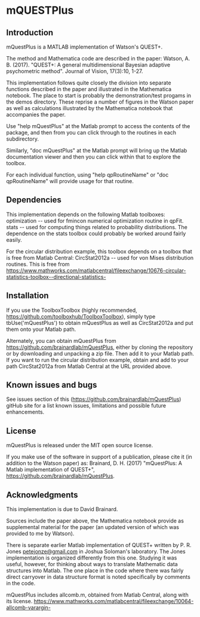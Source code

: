 # mQUESTPlus

## Introduction

mQuestPlus is a MATLAB implementation of Watson's QUEST+.

The method and Mathematica code are described in the paper:
Watson, A. B. (2017).  "QUEST+: A general multidimensional Bayesian adaptive psychometric method".
Journal of Vision, 17(3):10, 1-27.

This implementation follows quite closely the division into separate functions described in the paper
and illustrated in the Mathematica notebook.  The place to start is probably the demonstration/test
progams in the demos directory.  These reprise a number of figures in the Watson paper as well as
calculations illustrated by the Mathematica notebook that accompanies the paper.

Use "help mQuestPlus" at the Matlab prompt to access the contents of the package, and
then from you can click through to the routines in each subdirectory.

Similarly, "doc mQuestPlus" at the Matlab prompt will bring up the Matlab documentation viewer and
then you can click within that to explore the toolbox.

For each individual function, using "help qpRoutineName" or "doc qpRoutineName" will provide usage for that routine.

## Dependencies

This implementation depends on the following Matlab toolboxes:
  optimization -- used for fmincon numerical optimization routine in qpFit.
  stats -- used for computing things related to probability distributions.
The dependence on the stats toolbox could probably be worked around fairly easily.

For the circular distribution example, this toolbox depends on a toolbox that is free
from Matlab Central: 
  CircStat2012a -- used for von Mises distribution routines.  This is free from
    https://www.mathworks.com/matlabcentral/fileexchange/10676-circular-statistics-toolbox--directional-statistics-

## Installation

If you use the ToolboxToolbox (highly recommended, https://github.com/toolboxhub/ToolboxToolbox), simply type
  tbUse('mQuestPlus') 
to obtain mQuestPlus as well as CircStat2012a and put them onto your Matlab path.

Alternately, you can obtain mQuestPlus from https://github.com/brainardlab/mQuestPlus, either by cloning the
repository or by downloading and unpacking a zip file.  Then add it to your Matlab path.  If you want to run
the circular distribution example, obtain and add to your path CircStat2012a from Matlab Central at the URL
provided above.

## Known issues and bugs

See issues section of this (https://github.com/brainardlab/mQuestPlus) gitHub site for a list known issues,
limitations and possible future enhancements.

## License 

mQuestPlus is released under the MIT open source license.

If you make use of the software in support of a publication, please cite it
(in addition to the Watson paper) as: Brainard, D. H. (2017) "mQuestPlus: A
Matlab implementation of QUEST+", https://github.com/brainardlab/mQuestPlus.

## Acknowledgments

This implementation is due to David Brainard.

Sources include the paper above, the Mathematica notebook provide as supplemental material for the paper
(an updated version of which was provided to me by Watson).

There is separate earlier Matlab implementation of QUEST+ written by P. R. Jones <petejonze@gmail.com>
in Joshua Soloman's laboratory.  The Jones implementation is organized differently from this one. Studying
it was useful, however, for thinking about ways to translate Mathematic data structures into Matlab.
The one place in the code where there was fairly direct carryover in data structure format is noted
specifically by comments in the code.

mQuestPlus includes allcomb.m, obtained from Matlab Central, along with its license.
  https://www.mathworks.com/matlabcentral/fileexchange/10064-allcomb-varargin-



